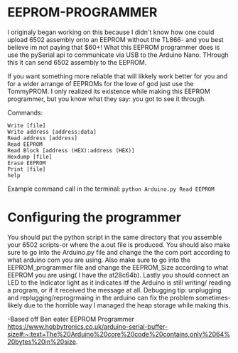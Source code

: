 # EEPROM-PROGRAMMER



I originaly began working on this because I didn't know how one could upload 6502 assembly onto an EEPROM without the TL866- and you best believe im not paying that $60+! What this EEPROM programmer does is use the pySerial api to communicate via USB to the Arduino Nano. THrough this it can send 6502 assembly to the EEPROM. 


If you want something more reliable that will likkely work better for you and for a wider arrange of EEPROMs for the love of god just use the TommyPROM. I only realized its existence while making this EEPROM programmer, but you know what they say: you got to see it through.

Commands:
```
Write [file]
Write address [address:data]
Read address [address]
Read EEPROM
Read Block [address (HEX):address (HEX)]
Hexdump [file]
Erase EEPROM
Print [file]
help
```
Example command call in the terminal:
`python Arduino.py Read EEPROM`

# Configuring the programmer
You should put the python script in the same directory that you assemble your 6502 scripts-or where the a.out file is produced. You should also make sure to go into the Arduino.py file and change the the com port according to what arduino com you are using. Also make sure to go into the EEPROM_programmer file and change the EEPROM_Size according to what EEPROM you are using( I have the at28c64b). Lastly you should connect an LED to the Indicator light as it indicates itf the Arduino is still writing/ reading a program, or if it received the message at all. Debugging tip: unplugging and replugging/reprogrmaing in the arduino can fix the problem sometimes-likely due to the horrible way I managed the heap storage while making this.




-Based off Ben eater EEPROM Programmer
https://www.hobbytronics.co.uk/arduino-serial-buffer-size#:~:text=The%20Arduino%20core%20code%20contains,only%2064%20bytes%20in%20size.
